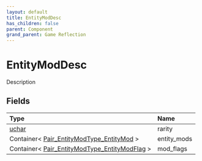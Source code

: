 ```yaml
---
layout: default
title: EntityModDesc
has_children: false
parent: Component
grand_parent: Game Reflection
---
```

# EntityModDesc
Description 

## Fields

| Type | Name |
|:----------|:--------------|
| [uchar](/riftbreaker-wiki/docs/game-reflection/enums/uchar/) | rarity |
| Container< [Pair_EntityModType_EntityMod](/riftbreaker-wiki/docs/game-reflection/classes/pair__entity_mod_type__entity_mod/) > | entity_mods |
| Container< [Pair_EntityModType_EntityModFlag](/riftbreaker-wiki/docs/game-reflection/classes/pair__entity_mod_type__entity_mod_flag/) > | mod_flags |


